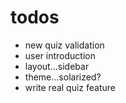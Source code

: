 # todos

- new quiz validation
- user introduction
- layout...sidebar
- theme...solarized?
- write real quiz feature
